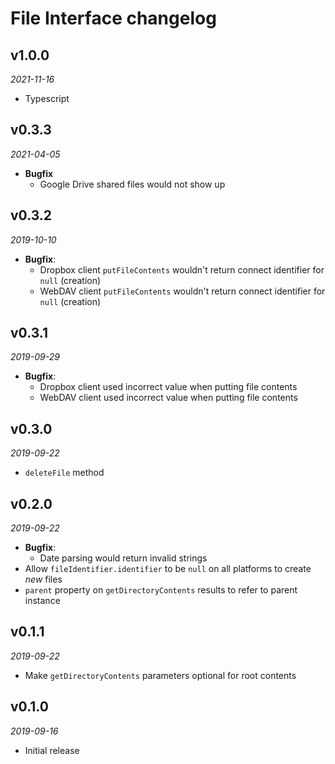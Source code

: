 # File Interface changelog

## v1.0.0
_2021-11-16_

 * Typescript

## v0.3.3
_2021-04-05_

 * **Bugfix**
   * Google Drive shared files would not show up

## v0.3.2
_2019-10-10_

 * **Bugfix**:
   * Dropbox client `putFileContents` wouldn't return connect identifier for `null` (creation)
   * WebDAV client `putFileContents` wouldn't return connect identifier for `null` (creation)

## v0.3.1
_2019-09-29_

 * **Bugfix**:
   * Dropbox client used incorrect value when putting file contents
   * WebDAV client used incorrect value when putting file contents

## v0.3.0
_2019-09-22_

 * `deleteFile` method

## v0.2.0
_2019-09-22_

 * **Bugfix**:
   * Date parsing would return invalid strings
 * Allow `fileIdentifier.identifier` to be `null` on all platforms to create _new_ files
 * `parent` property on `getDirectoryContents` results to refer to parent instance

## v0.1.1
_2019-09-22_

 * Make `getDirectoryContents` parameters optional for root contents

## v0.1.0
_2019-09-16_

 * Initial release
